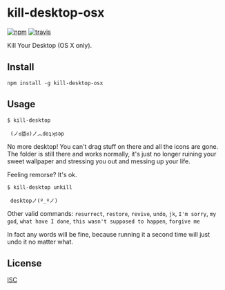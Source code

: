 # kill-desktop-osx

[![npm][npm-image]][npm-url]
[![travis][travis-image]][travis-url]

[npm-image]: https://img.shields.io/npm/v/kill-desktop-osx.svg?style=flat-square
[npm-url]: https://www.npmjs.com/package/kill-desktop-osx
[travis-image]: https://img.shields.io/travis/ngoldman/kill-desktop-osx.svg?style=flat-square
[travis-url]: https://travis-ci.org/ngoldman/kill-desktop-osx

Kill Your Desktop (OS X only).

## Install

```
npm install -g kill-desktop-osx
```

## Usage

```
$ kill-desktop

 (ノಠ益ಠ)ノ︵doʇʞsǝp
```

No more desktop! You can't drag stuff on there and all the icons are gone. The folder is still there and works normally, it's just no longer ruining your sweet wallpaper and stressing you out and messing up your life.

Feeling remorse? It's ok.

```
$ kill-desktop unkill

 desktopノ(º_ºノ)
```

Other valid commands: `resurrect`, `restore`, `revive`, `undo`, `jk`, `I'm sorry`, `my god`, `what have I done`, `this wasn't supposed to happen`, `forgive me`

In fact any words will be fine, because running it a second time will just undo it no matter what.

## License

[ISC](LICENSE.md)
